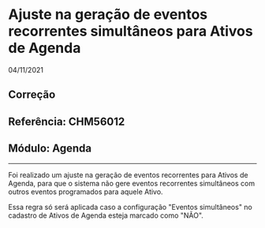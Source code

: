 # Ajuste na geração de eventos recorrentes simultâneos para Ativos de Agenda
04/11/2021
## Correção
## Referência: CHM56012
## Módulo: Agenda
***

Foi realizado um ajuste na geração de eventos recorrentes para Ativos de Agenda, para que o sistema não gere eventos recorrentes simultâneos com outros eventos programados para aquele Ativo.

Essa regra só será aplicada caso a configuração "Eventos simultâneos" no cadastro de Ativos de Agenda esteja marcado como "NÃO".
